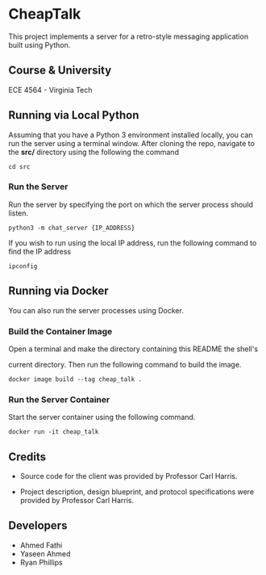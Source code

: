 # CheapTalk

This project implements a server for a retro-style messaging application built using Python.


## Course & University
ECE 4564 - Virginia Tech


## Running via Local Python

  
Assuming that you have a Python 3 environment installed locally, you can run the server using a terminal window. After cloning the repo, navigate to the **src/** directory using the following the command

```
cd src
```

###  Run the Server

Run the server by specifying the port on which the server process should listen.

 
```
python3 -m chat_server {IP_ADDRESS}
```

  

If you wish to run using the local IP address, run the following command to find the IP address

```
ipconfig
```

##  Running via Docker

  

You can also run the server processes using Docker.

  

###  Build the Container Image

  

Open a terminal and make the directory containing this README the shell's

current directory. Then run the following command to build the image.

  

```
docker image build --tag cheap_talk .
```

###  Run the Server Container

  

Start the server container using the following command.

  

```
docker run -it cheap_talk
```

##  Credits

- Source code for the client was provided by Professor Carl Harris.

- Project description, design blueprint, and protocol specifications were provided by Professor Carl Harris.


##  Developers
- Ahmed Fathi
- Yaseen Ahmed
- Ryan Phillips



